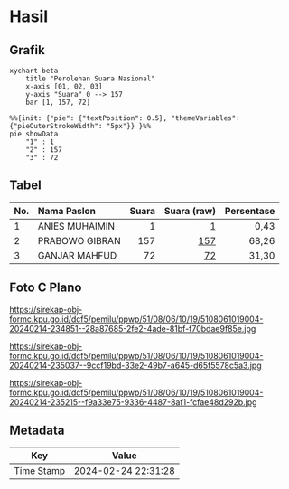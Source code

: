 # Hasil

## Grafik

```mermaid
xychart-beta
    title "Perolehan Suara Nasional"
    x-axis [01, 02, 03]
    y-axis "Suara" 0 --> 157
    bar [1, 157, 72]
```

```mermaid
%%{init: {"pie": {"textPosition": 0.5}, "themeVariables": {"pieOuterStrokeWidth": "5px"}} }%%
pie showData
    "1" : 1
    "2" : 157
    "3" : 72
```

## Tabel

| No. | Nama Paslon    | Suara | Suara (raw) | Persentase |
|:--- |:-------------- | -----:| -----------:| ----------:|
| 1   | ANIES MUHAIMIN | 1     | [1][p-1]    | 0,43       |
| 2   | PRABOWO GIBRAN | 157   | [157][p-2]  | 68,26      |
| 3   | GANJAR MAHFUD  | 72    | [72][p-3]   | 31,30      |


[p-1]: https://github.com/gigit-pemilu/pemilu-2024/blob/main/pilpres/hitung-suara/sub/51-bali/sub/08-buleleng/sub/06-buleleng/sub/1019-banyuning/sub/004-tps/sub/paslon-1.txt
[p-2]: https://github.com/gigit-pemilu/pemilu-2024/blob/main/pilpres/hitung-suara/sub/51-bali/sub/08-buleleng/sub/06-buleleng/sub/1019-banyuning/sub/004-tps/sub/paslon-2.txt
[p-3]: https://github.com/gigit-pemilu/pemilu-2024/blob/main/pilpres/hitung-suara/sub/51-bali/sub/08-buleleng/sub/06-buleleng/sub/1019-banyuning/sub/004-tps/sub/paslon-3.txt

## Foto C Plano

https://sirekap-obj-formc.kpu.go.id/dcf5/pemilu/ppwp/51/08/06/10/19/5108061019004-20240214-234851--28a87685-2fe2-4ade-81bf-f70bdae9f85e.jpg

https://sirekap-obj-formc.kpu.go.id/dcf5/pemilu/ppwp/51/08/06/10/19/5108061019004-20240214-235037--9ccf19bd-33e2-49b7-a645-d65f5578c5a3.jpg

https://sirekap-obj-formc.kpu.go.id/dcf5/pemilu/ppwp/51/08/06/10/19/5108061019004-20240214-235215--f9a33e75-9336-4487-8af1-fcfae48d292b.jpg


## Metadata

| Key        | Value               |
| ---------- | ------------------- |
| Time Stamp | 2024-02-24 22:31:28 |



